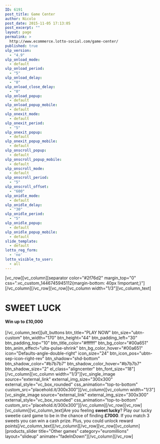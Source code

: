 ```yaml
---
ID: 6191
post_title: Game Center
author: Nicolo
post_date: 2015-11-05 17:13:05
post_excerpt: ""
layout: page
permalink: >
  http://www.ecommerce.lotto-social.com/game-center/
published: true
ulp_version:
  - "4.9"
ulp_onload_mode:
  - default
ulp_onload_period:
  - "5"
ulp_onload_delay:
  - "0"
ulp_onload_close_delay:
  - "0"
ulp_onload_popup:
  - default
ulp_onload_popup_mobile:
  - default
ulp_onexit_mode:
  - default
ulp_onexit_period:
  - "5"
ulp_onexit_popup:
  - default
ulp_onexit_popup_mobile:
  - default
ulp_onscroll_popup:
  - default
ulp_onscroll_popup_mobile:
  - default
ulp_onscroll_mode:
  - default
ulp_onscroll_period:
  - "5"
ulp_onscroll_offset:
  - "600"
ulp_onidle_mode:
  - default
ulp_onidle_delay:
  - "30"
ulp_onidle_period:
  - "5"
ulp_onidle_popup:
  - default
ulp_onidle_popup_mobile:
  - default
slide_template:
  - default
lotto_reg_form:
  - 'no'
lotto_visible_to_user:
  - all
---
```

[vc_row][vc_column][separator color="#2f76d2" margin_top="0" css=".vc_custom_1446745945112{margin-bottom: 40px !important;}"][/vc_column][/vc_row][vc_row][vc_column width="1/3"][vc_column_text]
<h1><strong>SWEET LUCK</strong></h1>
<h4>Win up to £10,000</h4>
[/vc_column_text][ult_buttons btn_title="PLAY NOW" btn_size="ubtn-custom" btn_width="170" btn_height="44" btn_padding_left="30" btn_padding_top="10" btn_title_color="#ffffff" btn_bg_color="#00a651" btn_anim_effect="ulta-pulse-shrink" btn_bg_color_hover="#00a651" icon="Defaults-angle-double-right" icon_size="24" btn_icon_pos="ubtn-sep-icon-right-rev" btn_shadow="shd-bottom" btn_shadow_color="#b7b7b7" btn_shadow_color_hover="#b7b7b7" btn_shadow_size="2" el_class="aligncenter" btn_font_size="18"][/vc_column][vc_column width="1/3"][vc_single_image source="external_link" external_img_size="300x300" external_style="vc_box_rounded" css_animation="top-to-bottom" custom_src="placehold.it/300x300"][/vc_column][vc_column width="1/3"][vc_single_image source="external_link" external_img_size="300x300" external_style="vc_box_rounded" css_animation="top-to-bottom" custom_src="placehold.it/300x300"][/vc_column][/vc_row][vc_row][vc_column][vc_column_text]Are you feeling <strong>sweet lucky</strong>? Play our lucky sweetie card game to be in the chance of finding <strong>£7000</strong>. If you match 3 sweets you can win a cash prize. Plus, you could unlock reward points[/vc_column_text][/vc_column][/vc_row][vc_row][vc_column][products_slider title="Other games" category="euromillions" layout="slideup" animate="fadeInDown"][/vc_column][/vc_row]